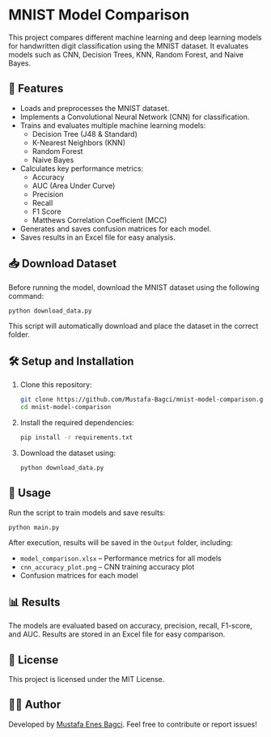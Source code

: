 # MNIST Model Comparison

This project compares different machine learning and deep learning models for handwritten digit classification using the MNIST dataset. It evaluates models such as CNN, Decision Trees, KNN, Random Forest, and Naive Bayes.

## 📌 Features
- Loads and preprocesses the MNIST dataset.
- Implements a Convolutional Neural Network (CNN) for classification.
- Trains and evaluates multiple machine learning models:
  - Decision Tree (J48 & Standard)
  - K-Nearest Neighbors (KNN)
  - Random Forest
  - Naive Bayes
- Calculates key performance metrics:
  - Accuracy
  - AUC (Area Under Curve)
  - Precision
  - Recall
  - F1 Score
  - Matthews Correlation Coefficient (MCC)
- Generates and saves confusion matrices for each model.
- Saves results in an Excel file for easy analysis.

## 📥 Download Dataset
Before running the model, download the MNIST dataset using the following command:

```sh
python download_data.py
```

This script will automatically download and place the dataset in the correct folder.

## 🛠 Setup and Installation
1. Clone this repository:
   ```sh
   git clone https://github.com/Mustafa-Bagci/mnist-model-comparison.git
   cd mnist-model-comparison
   ```
2. Install the required dependencies:
   ```sh
   pip install -r requirements.txt
   ```
3. Download the dataset using:
   ```sh
   python download_data.py
   ```

## 🚀 Usage
Run the script to train models and save results:
```sh
python main.py
```
After execution, results will be saved in the `Output` folder, including:
- `model_comparison.xlsx` – Performance metrics for all models
- `cnn_accuracy_plot.png` – CNN training accuracy plot
- Confusion matrices for each model

## 📊 Results
The models are evaluated based on accuracy, precision, recall, F1-score, and AUC. Results are stored in an Excel file for easy comparison.

## 📜 License
This project is licensed under the MIT License.

## 👨‍💻 Author
Developed by [Mustafa Enes Bagci](https://github.com/Mustafa-Bagci). Feel free to contribute or report issues!